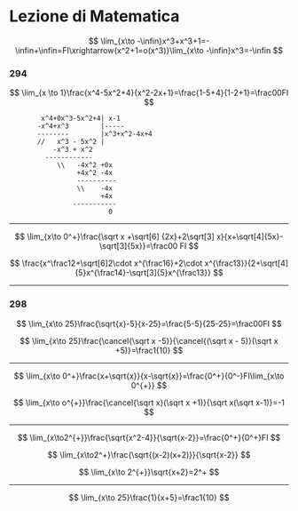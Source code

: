 # Lezione di Matematica


$$
\lim_{x\to -\infin}x^3+x^3+1=-\infin+\infin=FI\xrightarrow{x^2+1=o(x^3)}\lim_{x\to -\infin}x^3=-\infin
$$

### 294

$$
\lim_{x \to 1}\frac{x^4-5x^2+4}{x^2-2x+1}=\frac{1-5+4}{1-2+1}=\frac00FI
$$

			x^4+0x^3-5x^2+4| x-1
		   -x^4+x^3        |-----
		   --------        |x^3+x^2-4x+4
		   //   x^3 - 5x^2 |
		       -x^3 + x^2
		     ------------
		        \\   -4x^2 +0x
		             +4x^2 -4x
		             ----------
		             \\    -4x
		                   +4x
		            -----------
		                     0


---


$$
\lim_{x\to 0^+}\frac{\sqrt x +\sqrt[6] {2x}+2\sqrt[3] x}{x+\sqrt[4]{5x}-\sqrt[3]{5x}}=\frac00 FI
$$

$$
\frac{x^\frac12+\sqrt[6]2\cdot x^{\frac16}+2\cdot x^{\frac13}}{2+\sqrt[4]{5}x^{\frac14}-\sqrt[3]{5}x^{\frac13}}
$$


---

### 298


$$
\lim_{x\to 25}\frac{\sqrt{x}-5}{x-25}=\frac{5-5}{25-25}=\frac00FI
$$

$$
\lim_{x\to 25}\frac{\cancel{\sqrt x -5}}{\cancel{(\sqrt x - 5)}(\sqrt x +5)}=\frac1{10}
$$


---

$$
\lim_{x\to 0^+}\frac{x+\sqrt{x}}{x-\sqrt{x}}=\frac{0^+}{0^-}FI\lim_{x\to 0^{+}}
$$


$$
\lim_{x\to o^{+}}\frac{\cancel{\sqrt x}(\sqrt x +1)}{\sqrt x(\sqrt x-1)}=-1
$$




---

$$
\lim_{x\to2^{+}}\frac{\sqrt{x^2-4}}{\sqrt{x-2}}=\frac{0^+}{0^+}FI
$$

$$
\lim_{x\to2^+}\frac{\sqrt{(x-2)(x+2)}}{\sqrt{x-2}}
$$


$$
\lim_{x\to 2^{+}}\sqrt{x+2}=2^+
$$

---


$$
\lim_{x\to 25}\frac{1}{x+5}=\frac1{10}
$$



<!--stackedit_data:
eyJoaXN0b3J5IjpbLTkzMzkyNTIyMSw4OTkxMTI3ODUsLTEyNj
I0NzYxMDMsMTc4Mzc5NzAwMywtMTYxNDM4NjQzMiwxMTI0MjU2
NjMwLC0xNjMwNzA1Mzc4XX0=
-->